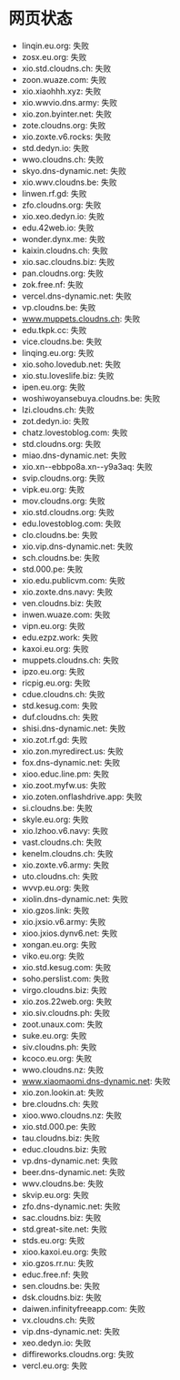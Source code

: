 # 网页状态
- linqin.eu.org: 失败
- zosx.eu.org: 失败
- xio.std.cloudns.ch: 失败
- zoon.wuaze.com: 失败
- xio.xiaohhh.xyz: 失败
- xio.wwvio.dns.army: 失败
- xio.zon.byinter.net: 失败
- zote.cloudns.org: 失败
- xio.zoxte.v6.rocks: 失败
- std.dedyn.io: 失败
- wwo.cloudns.ch: 失败
- skyo.dns-dynamic.net: 失败
- xio.wwv.cloudns.be: 失败
- linwen.rf.gd: 失败
- zfo.cloudns.org: 失败
- xio.xeo.dedyn.io: 失败
- edu.42web.io: 失败
- wonder.dynx.me: 失败
- kaixin.cloudns.ch: 失败
- xio.sac.cloudns.biz: 失败
- pan.cloudns.org: 失败
- zok.free.nf: 失败
- vercel.dns-dynamic.net: 失败
- vp.cloudns.be: 失败
- www.muppets.cloudns.ch: 失败
- edu.tkpk.cc: 失败
- vice.cloudns.be: 失败
- linqing.eu.org: 失败
- xio.soho.lovedub.net: 失败
- xio.stu.loveslife.biz: 失败
- ipen.eu.org: 失败
- woshiwoyansebuya.cloudns.be: 失败
- lzi.cloudns.ch: 失败
- zot.dedyn.io: 失败
- chatz.lovestoblog.com: 失败
- std.cloudns.org: 失败
- miao.dns-dynamic.net: 失败
- xio.xn--ebbpo8a.xn--y9a3aq: 失败
- svip.cloudns.org: 失败
- vipk.eu.org: 失败
- mov.cloudns.org: 失败
- xio.std.cloudns.org: 失败
- edu.lovestoblog.com: 失败
- clo.cloudns.be: 失败
- xio.vip.dns-dynamic.net: 失败
- sch.cloudns.be: 失败
- std.000.pe: 失败
- xio.edu.publicvm.com: 失败
- xio.zoxte.dns.navy: 失败
- ven.cloudns.biz: 失败
- inwen.wuaze.com: 失败
- vipn.eu.org: 失败
- edu.ezpz.work: 失败
- kaxoi.eu.org: 失败
- muppets.cloudns.ch: 失败
- ipzo.eu.org: 失败
- ricpig.eu.org: 失败
- cdue.cloudns.ch: 失败
- std.kesug.com: 失败
- duf.cloudns.ch: 失败
- shisi.dns-dynamic.net: 失败
- xio.zot.rf.gd: 失败
- xio.zon.myredirect.us: 失败
- fox.dns-dynamic.net: 失败
- xioo.educ.line.pm: 失败
- xio.zoot.myfw.us: 失败
- xio.zoten.onflashdrive.app: 失败
- si.cloudns.be: 失败
- skyle.eu.org: 失败
- xio.lzhoo.v6.navy: 失败
- vast.cloudns.ch: 失败
- kenelm.cloudns.ch: 失败
- xio.zoxte.v6.army: 失败
- uto.cloudns.ch: 失败
- wvvp.eu.org: 失败
- xiolin.dns-dynamic.net: 失败
- xio.gzos.link: 失败
- xio.jxsio.v6.army: 失败
- xioo.jxios.dynv6.net: 失败
- xongan.eu.org: 失败
- viko.eu.org: 失败
- xio.std.kesug.com: 失败
- soho.perslist.com: 失败
- virgo.cloudns.biz: 失败
- xio.zos.22web.org: 失败
- xio.siv.cloudns.ph: 失败
- zoot.unaux.com: 失败
- suke.eu.org: 失败
- siv.cloudns.ph: 失败
- kcoco.eu.org: 失败
- wwo.cloudns.nz: 失败
- www.xiaomaomi.dns-dynamic.net: 失败
- xio.zon.lookin.at: 失败
- bre.cloudns.ch: 失败
- xioo.wwo.cloudns.nz: 失败
- xio.std.000.pe: 失败
- tau.cloudns.biz: 失败
- educ.cloudns.biz: 失败
- vp.dns-dynamic.net: 失败
- beer.dns-dynamic.net: 失败
- wwv.cloudns.be: 失败
- skvip.eu.org: 失败
- zfo.dns-dynamic.net: 失败
- sac.cloudns.biz: 失败
- std.great-site.net: 失败
- stds.eu.org: 失败
- xioo.kaxoi.eu.org: 失败
- xio.gzos.rr.nu: 失败
- educ.free.nf: 失败
- sen.cloudns.be: 失败
- dsk.cloudns.biz: 失败
- daiwen.infinityfreeapp.com: 失败
- vx.cloudns.ch: 失败
- vip.dns-dynamic.net: 失败
- xeo.dedyn.io: 失败
- diffireworks.cloudns.org: 失败
- vercl.eu.org: 失败
